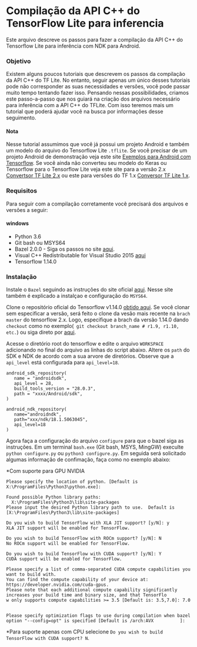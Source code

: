 # Compilação da API C++ do TensorFlow Lite para inferencia
Este arquivo descreve os passos para fazer a compilação da API C++ do Tensorflow Lite para  inferência com NDK para Android.

### Objetivo
Existem alguns poucos tutoriais que descrevem os passos da compilação da API C++ do TF Lite. No entanto, seguir apenas um único desses tutoriais pode não corresponder as suas necessidades e versões, você pode passar muito tempo tentando fazer isso. Pensando nessas possibilidades, criamos este passo-a-passo que nos guiará na criação dos arquivos necessário para inferência com a API C++ do TFLite. Com isso teremos mais um tutorial que poderá ajudar você na busca por informações desse seguimento.

#### Nota
Nesse tutorial assumimos que você já possui um projeto Android e também um modelo do arquivo do Tensorflow Lite ```.tflite```.
Se você precisar de um projeto Android de demonstração veja este site [Exemplos para Android com Tensorflow](https://github.com/tensorflow/examples/blob/master/lite/examples/image_classification/android/README.md). Se você ainda não converteu seu modelo do Keras ou Tensorflow para o Tensorflow Lite veja este site para a versão 2.x [Convertsor TF Lite 2.x](https://www.tensorflow.org/lite/convert) ou este para versões do TF 1.x [Conversor TF Lite 1.x](https://github.com/tensorflow/tensorflow/blob/master/tensorflow/lite/g3doc/r1/convert/python_api.md).

### Requisitos
Para seguir com a compilação corretamente você precisará dos arquivos e versões a seguir:
#### windows
* Python 3.6
* Git bash ou MSYS64
* Bazel 2.0.0 - Siga os passos no site [aqui](https://docs.bazel.build/versions/master/install-windows.html).
* Visual C++ Redistributable for Visual Studio 2015 [aqui](https://www.microsoft.com/en-us/download/details.aspx?id=48145)
* Tensorflow 1.14.0

### Instalação
Instale o ```Bazel``` seguindo as instruções do site oficial [aqui](https://docs.bazel.build/versions/master/install-windows.html). Nesse site também é explicado a instalçao e configuração do ```MSYS64```.

Clone o repositório oficial do Tensorflow v1.14.0 [obtido aqui](https://github.com/tensorflow/tensorflow/releases/tag/v1.14.0). Se você clonar sem especificar a versão, será feito o clone da vesão mais recente na ```brach master``` do tensorflow 2.x. Logo, especifique a brach da versão 1.14.0 dando ```checkout``` como no exemplo(``` git checkout branch_name # r1.9, r1.10, etc.```) ou siga direto por [aqui](https://github.com/tensorflow/tensorflow/releases/tag/v1.14.0).

Acesse o diretório root do tensorflow e edite o arquivo ```WORKSPACE``` adicionando no final do arquivo as linhas do script abaixo. Altere os ```path``` do SDK e NDK de acordo com a sua arvore de diretórios. Observe que a ```api_level``` está configurada para ```api_level=18```. 
```
android_sdk_repository(
   name = "androidsdk",
   api_level = 28,
   build_tools_version = "28.0.3",
   path = "xxxx/Android/sdk",
)

android_ndk_repository(
   name="androidndk",
   path="xxx/ndk/18.1.5063045",
   api_level=18
)
```
Agora faça a configuração do arquivo ```configure``` para que o bazel siga as instruções. Em um terminal ```bash.exe``` (Git bash, MSYS, MingGW) execulte ```python configure.py``` ou ```python3 configure.py```. Em seguida será solicitado algumas informação de confimação, faça como no exemplo abaixo:

*Com suporte para GPU NVIDIA
```
Please specify the location of python. [Default is X:\ProgramFiles\Python3\python.exe]:

Found possible Python library paths:
  X:\ProgramFiles\Python3\lib\site-packages
Please input the desired Python library path to use.  Default is [X:\ProgramFiles\Python3\lib\site-packages]

Do you wish to build TensorFlow with XLA JIT support? [y/N]: y
XLA JIT support will be enabled for TensorFlow.

Do you wish to build TensorFlow with ROCm support? [y/N]: N
No ROCm support will be enabled for TensorFlow.

Do you wish to build TensorFlow with CUDA support? [y/N]: Y
CUDA support will be enabled for TensorFlow.

Please specify a list of comma-separated CUDA compute capabilities you want to build with.
You can find the compute capability of your device at: https://developer.nvidia.com/cuda-gpus.
Please note that each additional compute capability significantly increases your build time and binary size, and that TensorFlo          w only supports compute capabilities >= 3.5 [Default is: 3.5,7.0]: 7.0


Please specify optimization flags to use during compilation when bazel option "--config=opt" is specified [Default is /arch:AVX          ]:
```
*Para suporte apenas com CPU selecione ```Do you wish to build TensorFlow with CUDA support? N```.
